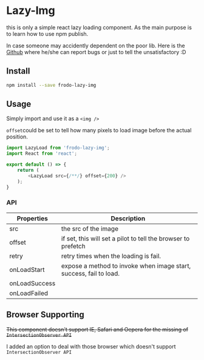 # Lazy-Img

this is only a simple react lazy loading component. As the main purpose is to learn how to use npm publish.

In case someone may accidently dependent on the poor lib. Here is the [Github](https://github.com/FrodoLuo/lazyload) where he/she can report bugs or just to tell the unsatisfactory :D


## Install

```bash
npm install --save frodo-lazy-img
```


## Usage

Simply import and use it as a ``<img />``

``offset``could be set to tell how many pixels to load image before the actual position. 

```javascript react
import LazyLoad from 'frodo-lazy-img';
import React from 'react';

export default () => {
    return (
        <LazyLoad src={/**/} offset={200} />
    );
}
```

### API

Properties | Description
-|-
src | the src of the image
offset | if set, this will set a pilot to tell the browser to prefetch
retry | retry times when the loading is fail.
onLoadStart | expose a method to invoke when image start, success, fail to load.
onLoadSuccess|
onLoadFailed|

## Browser Supporting

~~This component doesn't support IE, Safari and Oepera for the missing of ``IntersectionObserver API``~~

I added an option to deal with those browser which doesn't support ``IntersectionObserver API``
